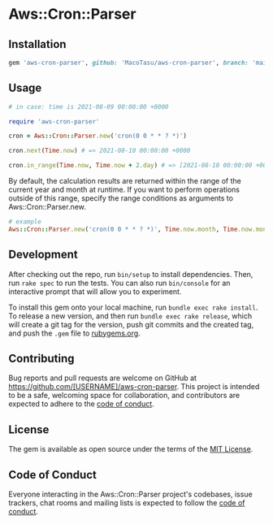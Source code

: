 # Aws::Cron::Parser

## Installation

```ruby
gem 'aws-cron-parser', github: 'MacoTasu/aws-cron-parser', branch: 'main'
```

## Usage

```ruby
# in case: time is 2021-08-09 00:00:00 +0000

require 'aws-cron-parser'

cron = Aws::Cron::Parser.new('cron(0 0 * * ? *)')

cron.next(Time.now) # => 2021-08-10 00:00:00 +0000

cron.in_range(Time.now, Time.now + 2.day) # => [2021-08-10 00:00:00 +0000, 2021-08-11 00:00:00 +0000]
```

By default, the calculation results are returned within the range of the current year and month at runtime.
If you want to perform operations outside of this range, specify the range conditions as arguments to Aws::Cron::Parser.new.

```ruby
# example
Aws::Cron::Parser.new('cron(0 0 * * ? *)', Time.now.month, Time.now.month + 1)
```

## Development

After checking out the repo, run `bin/setup` to install dependencies. Then, run `rake spec` to run the tests. You can also run `bin/console` for an interactive prompt that will allow you to experiment.

To install this gem onto your local machine, run `bundle exec rake install`. To release a new version, and then run `bundle exec rake release`, which will create a git tag for the version, push git commits and the created tag, and push the `.gem` file to [rubygems.org](https://rubygems.org).

## Contributing

Bug reports and pull requests are welcome on GitHub at https://github.com/[USERNAME]/aws-cron-parser. This project is intended to be a safe, welcoming space for collaboration, and contributors are expected to adhere to the [code of conduct](https://github.com/[USERNAME]/aws-cron-parser/blob/main/CODE_OF_CONDUCT.md).

## License

The gem is available as open source under the terms of the [MIT License](https://opensource.org/licenses/MIT).

## Code of Conduct

Everyone interacting in the Aws::Cron::Parser project's codebases, issue trackers, chat rooms and mailing lists is expected to follow the [code of conduct](https://github.com/[USERNAME]/aws-cron-parser/blob/main/CODE_OF_CONDUCT.md).
